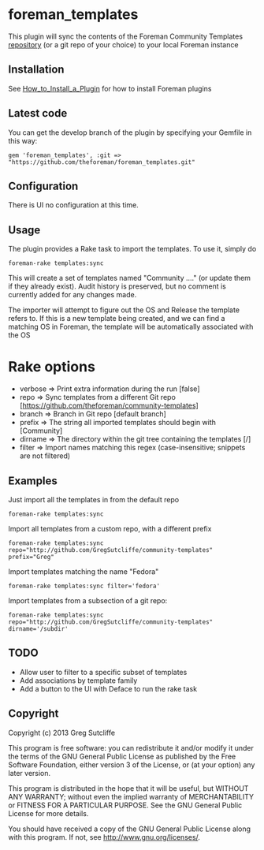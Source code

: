 # foreman\_templates

This plugin will sync the contents of the Foreman Community Templates
[repository](https://github.com/theforeman/community-templates/) (or a git repo
of your choice) to your local Foreman instance

## Installation

See [How_to_Install_a_Plugin](http://projects.theforeman.org/projects/foreman/wiki/How_to_Install_a_Plugin)
for how to install Foreman plugins

## Latest code

You can get the develop branch of the plugin by specifying your Gemfile in this way:

    gem 'foreman_templates', :git => "https://github.com/theforeman/foreman_templates.git"

## Configuration

There is UI no configuration at this time.

## Usage

The plugin provides a Rake task to import the templates. To use it, simply do

    foreman-rake templates:sync

This will create a set of templates named "Community ...." (or update them if they
already exist). Audit history is preserved, but no comment is currently added for
any changes made.

The importer will attempt to figure out the OS and Release the template refers to. If
this is a new template being created, and we can find a matching OS in Foreman, the
template will be automatically associated with the OS

# Rake options

* verbose => Print extra information during the run [false]
* repo    => Sync templates from a different Git repo [https://github.com/theforeman/community-templates]
* branch  => Branch in Git repo [default branch]
* prefix  => The string all imported templates should begin with [Community]
* dirname => The directory within the git tree containing the templates [/]
* filter  => Import names matching this regex (case-insensitive; snippets are not filtered)

## Examples

Just import all the templates in from the default repo

    foreman-rake templates:sync

Import all templates from a custom repo, with a different prefix

    foreman-rake templates:sync repo="http://github.com/GregSutcliffe/community-templates" prefix="Greg"

Import templates matching the name "Fedora"

    foreman-rake templates:sync filter='fedora'

Import templates from a subsection of a git repo:

    foreman-rake templates:sync repo="http://github.com/GregSutcliffe/community-templates" dirname='/subdir'

## TODO

* Allow user to filter to a specific subset of templates
* Add associations by template family
* Add a button to the UI with Deface to run the rake task

## Copyright

Copyright (c) 2013 Greg Sutcliffe

This program is free software: you can redistribute it and/or modify
it under the terms of the GNU General Public License as published by
the Free Software Foundation, either version 3 of the License, or
(at your option) any later version.

This program is distributed in the hope that it will be useful,
but WITHOUT ANY WARRANTY; without even the implied warranty of
MERCHANTABILITY or FITNESS FOR A PARTICULAR PURPOSE.  See the
GNU General Public License for more details.

You should have received a copy of the GNU General Public License
along with this program.  If not, see <http://www.gnu.org/licenses/>.
